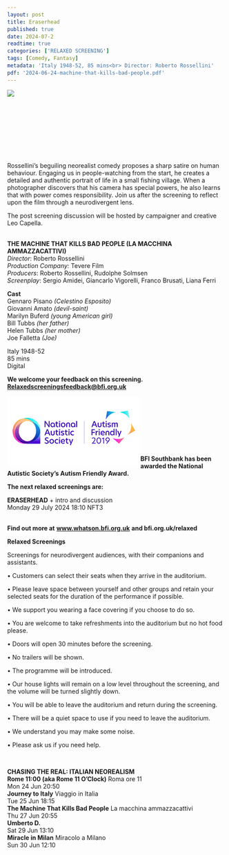 ```yaml
---
layout: post
title: Eraserhead
published: true
date: 2024-07-2
readtime: true
categories: ['RELAXED SCREENING']
tags: [Comedy, Fantasy]
metadata: 'Italy 1948-52, 85 mins<br> Director: Roberto Rossellini'
pdf: '2024-06-24-machine-that-kills-bad-people.pdf'
---
```


<img style="float: left;" src="/img/mtkbp.png"><br><br><br><br><br><br><br><br><br>


Rossellini’s beguiling neorealist comedy proposes a sharp satire on human behaviour. Engaging us in people-watching from the start, he creates a detailed and authentic portrait of life in a small fishing village. When a photographer discovers that his camera has special powers, he also learns that with power comes responsibility. Join us after the screening to reflect upon the film through a neurodivergent lens.

The post screening discussion will be hosted by campaigner and creative Leo Capella.
<br><br>


**THE MACHINE THAT KILLS BAD PEOPLE (LA MACCHINA AMMAZZACATTIVI)**  
_Director_: Roberto Rossellini  
_Production Company:_ Tevere Film  
_Producers_: Roberto Rossellini, Rudolphe Solmsen  
_Screenplay_: Sergio Amidei, Giancarlo Vigorelli, Franco Brusati, Liana Ferri  

**Cast**  
Gennaro Pisano _(Celestino Esposito)_  
Giovanni Amato _(devil-saint)_  
Marilyn Buferd _(young American girl)_  
Bill  Tubbs _(her father)_  
Helen Tubbs _(her mother)_  
Joe Falletta _(Joe)_  

Italy 1948-52  
85 mins  
Digital  


**We welcome your feedback on this screening. Relaxedscreeningsfeedback@bfi.org.uk**


<img style="float: left;" src="/img/autistic_society.png"><br><br><br><br><br><br><br><br>
**BFI Southbank has been awarded the National Autistic Society’s Autism Friendly Award.**


**The next relaxed screenings are:**<br> 

**ERASERHEAD** + intro and discussion<br>
Monday 29 July 2024 18:10 NFT3
<br><br>


**Find out more at**
**www.whatson.bfi.org.uk**
**and bfi.org.uk/relaxed**
<br>

**Relaxed Screenings**

Screenings for neurodivergent audiences, with their companions and assistants.

• Customers can select their seats when they arrive in the auditorium. 

• Please leave space between yourself and other groups and retain your selected seats for the duration of the performance if possible.

• We support you wearing a face covering if you choose to do so.

• You are welcome to take refreshments into the auditorium but no hot food please.

• Doors will open 30 minutes before the screening.

• No trailers will be shown.

• The programme will be introduced.

• Our house lights will remain on a low level throughout the screening, and the volume will be turned slightly down.

• You will be able to leave the auditorium and return during the screening.

• There will be a quiet space to use if you need to leave the auditorium.

• We understand you may make some noise.

• Please ask us if you need help.

<BR>


**CHASING THE REAL: ITALIAN NEOREALISM**  
**Rome 11:00 (aka Rome 11 O’Clock)** Roma ore 11  
Mon 24 Jun 20:50  
**Journey to Italy** Viaggio in Italia  
Tue 25 Jun 18:15  
**The Machine That Kills Bad People**  La macchina ammazzacattivi  
Thu 27 Jun 20:55  
**Umberto D.**  
Sat 29 Jun 13:10  
**Miracle in Milan** Miracolo a Milano  
Sun 30 Jun 12:10  
<!--stackedit_data:
eyJoaXN0b3J5IjpbODcwMDE5MzU3XX0=
-->